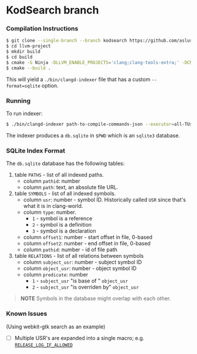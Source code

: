 # KodSearch branch

### Compilation Instructions

```sh
$ git clone --single-branch --branch kodsearch https://github.com/aslushnikov/llvm-project
$ cd llvm-project
$ mkdir build
$ cd build
$ cmake -G Ninja -DLLVM_ENABLE_PROJECTS='clang;clang-tools-extra;' -DCMAKE_BUILD_TYPE=Release ../llvm/
$ cmake --build .
```

This will yield a `./bin/clangd-indexer` file that has a custom `--format=sqlite` option.

### Running

To run indexer:

```sh
$ ./bin/clangd-indexer path-to-compile-commands-json --executor=all-TUs --format=sqlite --execute-concurrency=0
```

The indexer produces a `db.sqlite` in `$PWD` which is an `sqlite3` database.

### SQLite Index Format

The `db.sqlite` database has the following tables:

1. table `PATHS` - list of all indexed paths.
    * column `pathid`: number
    * column `path`: text, an absolute file URL.
2. table `SYMBOLS` - list of all indexed symbols.
    * column `usr`: number - symbol ID. Historically called `USR` since that's what it is in clang-world.
    * column `type`: number.
        * `1` - symbol is a reference
        * `2` - symbol is a definition
        * `3` - symbol is a declaration
    * column `offset1`: number - start offset in file, 0-based
    * column `offset2`: number - end offset in file, 0-based
    * column `pathid`: number - id of file path
3. table `RELATIONS` - list of all relations between symbols
    * column `subject_usr`: number - subject symbol ID
    * column `object_usr`: number - object symbol ID
    * column `predicate`: number
        * `1` - `subject_usr` "is base of " `object_usr`
        * `2` - `subject_usr` "is overriden by" `object_usr`

> **NOTE** Symbols in the database might overlap with each other.

### Known Issues

(Using webkit-gtk search as an example)

- [ ] Multiple USR's are expanded into a single macro; e.g. [`RELEASE_LOG_IF_ALLOWED`](http://powerhouse:3000/#path=%2Fhome%2Faslushnikov%2Fprog%2Fplaywright%2Fbrowser_patches%2Fwebkit%2Fcheckout%2FSource%2FWebKit%2FNetworkProcess%2FNetworkLoadChecker.cpp&line=445)
